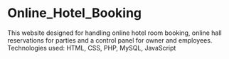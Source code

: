 # Online_Hotel_Booking
This website designed for handling online hotel room booking, online hall reservations for parties and a control panel for owner and employees. Technologies used: HTML, CSS, PHP, MySQL, JavaScript

